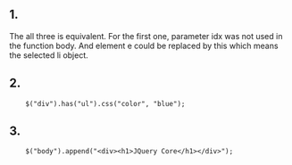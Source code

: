 ## 1.
The all three is equivalent. For the first one, parameter idx was not used in the function body. And element e could be replaced by this which
means the selected li object.
## 2.
        $("div").has("ul").css("color", "blue");
## 3.
        $("body").append("<div><h1>JQuery Core</h1></div>");

